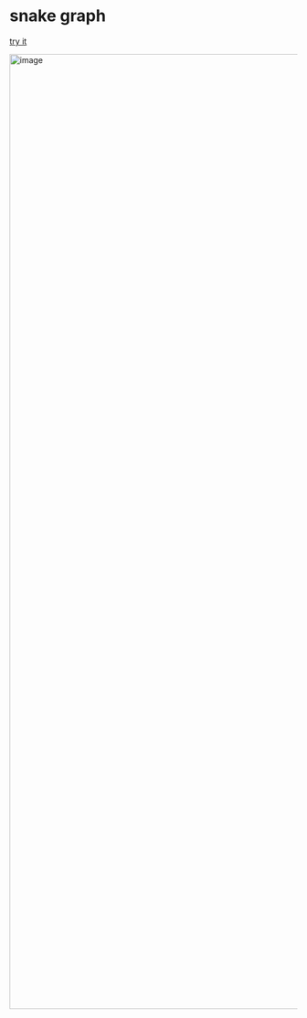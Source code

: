 # snake graph

[try it](https://bogdanq.github.io/snale-graph)

<img width="1672" alt="image" src="https://github.com/bogdanq/snake-graph/assets/43848668/be4d618c-e0c4-429b-b479-0aaef4ddd67c">
